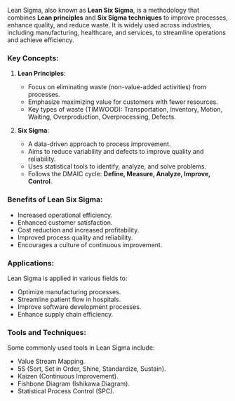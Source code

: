 Lean Sigma, also known as **Lean Six Sigma**, is a methodology that combines **Lean principles** and **Six Sigma techniques** to improve processes, enhance quality, and reduce waste. It is widely used across industries, including manufacturing, healthcare, and services, to streamline operations and achieve efficiency.

### Key Concepts:

1. **Lean Principles**:
   - Focus on eliminating waste (non-value-added activities) from processes.
   - Emphasize maximizing value for customers with fewer resources.
   - Key types of waste (TIMWOOD): Transportation, Inventory, Motion, Waiting, Overproduction, Overprocessing, Defects.

2. **Six Sigma**:
   - A data-driven approach to process improvement.
   - Aims to reduce variability and defects to improve quality and reliability.
   - Uses statistical tools to identify, analyze, and solve problems.
   - Follows the DMAIC cycle: **Define, Measure, Analyze, Improve, Control**.

### Benefits of Lean Six Sigma:
- Increased operational efficiency.
- Enhanced customer satisfaction.
- Cost reduction and increased profitability.
- Improved process quality and reliability.
- Encourages a culture of continuous improvement.

### Applications:
Lean Sigma is applied in various fields to:
- Optimize manufacturing processes.
- Streamline patient flow in hospitals.
- Improve software development processes.
- Enhance supply chain efficiency.

### Tools and Techniques:
Some commonly used tools in Lean Sigma include:
- Value Stream Mapping.
- 5S (Sort, Set in Order, Shine, Standardize, Sustain).
- Kaizen (Continuous Improvement).
- Fishbone Diagram (Ishikawa Diagram).
- Statistical Process Control (SPC).
